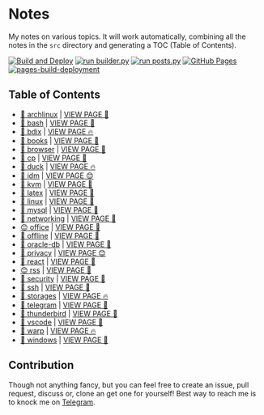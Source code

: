 # Notes

My notes on various topics. It will work automatically, combining all the notes in the `src` directory and generating a TOC (Table of Contents).

[![Build and Deploy](https://github.com/SharafatKarim/notes/actions/workflows/action.yml/badge.svg)](https://github.com/SharafatKarim/notes/actions/workflows/action.yml)
[![run builder.py](https://github.com/SharafatKarim/notes/actions/workflows/action.yml/badge.svg)](https://github.com/SharafatKarim/notes/actions/workflows/action.yml)
[![run posts.py](https://github.com/SharafatKarim/notes/actions/workflows/posts.yml/badge.svg)](https://github.com/SharafatKarim/notes/actions/workflows/posts.yml)
[![GitHub Pages](https://github.com/SharafatKarim/notes/actions/workflows/gh-pages.yml/badge.svg)](https://github.com/SharafatKarim/notes/actions/workflows/gh-pages.yml)
[![pages-build-deployment](https://github.com/SharafatKarim/notes/actions/workflows/pages/pages-build-deployment/badge.svg)](https://github.com/SharafatKarim/notes/actions/workflows/pages/pages-build-deployment)


## Table of Contents

- [🎸 archlinux](src/archlinux.md) | <a href='https://sharafat.is-a.dev/notes/archlinux' target='_blank'>VIEW PAGE 🌈</a>
- [👾 bash](src/bash.md) | <a href='https://sharafat.is-a.dev/notes/bash' target='_blank'>VIEW PAGE 🎉</a>
- [👾 bdix](src/bdix.md) | <a href='https://sharafat.is-a.dev/notes/bdix' target='_blank'>VIEW PAGE 🔥</a>
- [🚀 books](src/books.md) | <a href='https://sharafat.is-a.dev/notes/books' target='_blank'>VIEW PAGE 🌟</a>
- [🎸 browser](src/browser.md) | <a href='https://sharafat.is-a.dev/notes/browser' target='_blank'>VIEW PAGE 🚀</a>
- [🎸 cp](src/cp.md) | <a href='https://sharafat.is-a.dev/notes/cp' target='_blank'>VIEW PAGE 🌟</a>
- [🎸 duck](src/duck.md) | <a href='https://sharafat.is-a.dev/notes/duck' target='_blank'>VIEW PAGE 🔥</a>
- [👾 idm](src/idm.md) | <a href='https://sharafat.is-a.dev/notes/idm' target='_blank'>VIEW PAGE 😊</a>
- [🌟 kvm](src/kvm.md) | <a href='https://sharafat.is-a.dev/notes/kvm' target='_blank'>VIEW PAGE 👾</a>
- [🤖 latex](src/latex.md) | <a href='https://sharafat.is-a.dev/notes/latex' target='_blank'>VIEW PAGE 👾</a>
- [🤖 linux](src/linux.md) | <a href='https://sharafat.is-a.dev/notes/linux' target='_blank'>VIEW PAGE 🌟</a>
- [👾 mysql](src/mysql.md) | <a href='https://sharafat.is-a.dev/notes/mysql' target='_blank'>VIEW PAGE 🌟</a>
- [🌟 networking](src/networking.md) | <a href='https://sharafat.is-a.dev/notes/networking' target='_blank'>VIEW PAGE 🤖</a>
- [😊 office](src/office.md) | <a href='https://sharafat.is-a.dev/notes/office' target='_blank'>VIEW PAGE 🌈</a>
- [🍕 offline](src/offline.md) | <a href='https://sharafat.is-a.dev/notes/offline' target='_blank'>VIEW PAGE 🚀</a>
- [👾 oracle-db](src/oracle-db.md) | <a href='https://sharafat.is-a.dev/notes/oracle-db' target='_blank'>VIEW PAGE 🤖</a>
- [🌟 privacy](src/privacy.md) | <a href='https://sharafat.is-a.dev/notes/privacy' target='_blank'>VIEW PAGE 😊</a>
- [🎉 react](src/react.md) | <a href='https://sharafat.is-a.dev/notes/react' target='_blank'>VIEW PAGE 🍕</a>
- [😊 rss](src/rss.md) | <a href='https://sharafat.is-a.dev/notes/rss' target='_blank'>VIEW PAGE 🚀</a>
- [🎉 security](src/security.md) | <a href='https://sharafat.is-a.dev/notes/security' target='_blank'>VIEW PAGE 🌈</a>
- [🎸 ssh](src/ssh.md) | <a href='https://sharafat.is-a.dev/notes/ssh' target='_blank'>VIEW PAGE 🍕</a>
- [🎉 storages](src/storages.md) | <a href='https://sharafat.is-a.dev/notes/storages' target='_blank'>VIEW PAGE 🔥</a>
- [🌟 telegram](src/telegram.md) | <a href='https://sharafat.is-a.dev/notes/telegram' target='_blank'>VIEW PAGE 🌟</a>
- [🤖 thunderbird](src/thunderbird.md) | <a href='https://sharafat.is-a.dev/notes/thunderbird' target='_blank'>VIEW PAGE 👾</a>
- [🎉 vscode](src/vscode.md) | <a href='https://sharafat.is-a.dev/notes/vscode' target='_blank'>VIEW PAGE 🎸</a>
- [👾 warp](src/warp.md) | <a href='https://sharafat.is-a.dev/notes/warp' target='_blank'>VIEW PAGE 🔥</a>
- [🚀 windows](src/windows.md) | <a href='https://sharafat.is-a.dev/notes/windows' target='_blank'>VIEW PAGE 🚀</a>

## Contribution

Though not anything fancy, but you can feel free to create an issue, pull request, discuss or, clone an get one for yourself!
Best way to reach me is to knock me on [Telegram](https://t.me/SharafatKarim).

